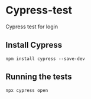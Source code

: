 # Cypress-test
Cypress test for login

## Install Cypress
```
npm install cypress --save-dev
```

## Running the tests
```
npx cypress open
```
